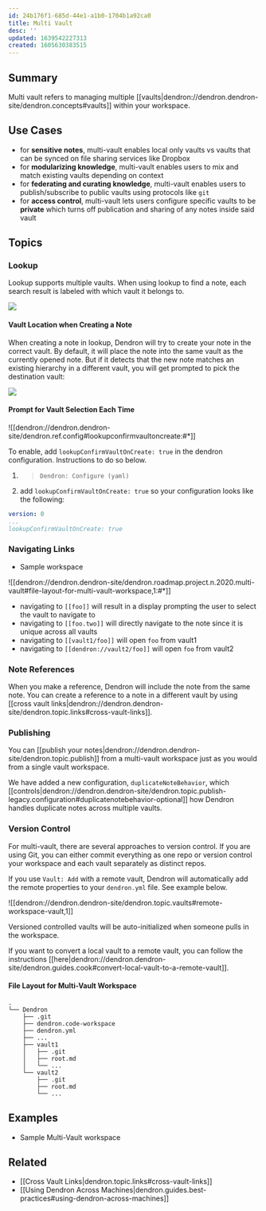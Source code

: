 ```yaml
---
id: 24b176f1-685d-44e1-a1b0-1704b1a92ca0
title: Multi Vault
desc: ''
updated: 1639542227313
created: 1605630383515
---
```


## Summary

Multi vault refers to managing multiple [[vaults|dendron://dendron.dendron-site/dendron.concepts#vaults]] within your workspace.

## Use Cases

- for **sensitive notes**, multi-vault enables local only vaults vs vaults that can be synced on file sharing services like Dropbox
- for **modularizing knowledge**, multi-vault enables users to mix and match existing vaults depending on context
- for **federating and curating knowledge**, multi-vault enables users to publish/subscribe to public vaults using protocols like `git`
- for **access control**, multi-vault lets users configure specific vaults to be **private** which turns off publication and sharing of any notes inside said vault

## Topics

### Lookup

Lookup supports multiple vaults. When using lookup to find a note, each search result is labeled with which vault it belongs to.

![](https://foundation-prod-assetspublic53c57cce-8cpvgjldwysl.s3-us-west-2.amazonaws.com/assets/images/roots.jpg)

#### Vault Location when Creating a Note

When creating a note in lookup, Dendron will try to create your note in the correct vault. By default, it will place the note into the same vault as the currently opened note. But if it detects that the new note matches an existing hierarchy in a different vault, you will get prompted to pick the destination vault:

![](https://org-dendron-public-assets.s3.amazonaws.com/images/create-note-multi-vault-selection.png)

#### Prompt for Vault Selection Each Time

![[dendron://dendron.dendron-site/dendron.ref.config#lookupconfirmvaultoncreate:#*]]

To enable,  add `lookupConfirmVaultOnCreate: true` in the dendron configuration. Instructions to do so below.

1. > `Dendron: Configure (yaml)`
2. add `lookupConfirmVaultOnCreate: true` so your configuration looks like the following:

```yml
version: 0
...
lookupConfirmVaultOnCreate: true
```

### Navigating Links

- Sample workspace

![[dendron://dendron.dendron-site/dendron.roadmap.project.n.2020.multi-vault#file-layout-for-multi-vault-workspace,1:#*]]

- navigating  to `[[foo]]` will result in a display prompting the user to select the vault to navigate to 
- navigating to `[[foo.two]]` will directly navigate to the note since it is unique across all vaults
- navigating to `[[vault1/foo]]` will open `foo` from vault1 
- navigating to `[[dendron://vault2/foo]]` will open `foo` from vault2

### Note References

When you make a reference, Dendron will include the note from the same note. You can create a reference to a note in a different vault by using [[cross vault links|dendron://dendron.dendron-site/dendron.topic.links#cross-vault-links]].

### Publishing

You can [[publish your notes|dendron://dendron.dendron-site/dendron.topic.publish]] from a multi-vault workspace just as you would from a single vault workspace.

We have added a new configuration, `duplicateNoteBehavior`, which [[controls|dendron://dendron.dendron-site/dendron.topic.publish-legacy.configuration#duplicatenotebehavior-optional]] how Dendron handles duplicate notes across multiple vaults.

### Version Control

For multi-vault, there are several approaches to version control. If you are using Git, you can either commit everything as one repo or version control your workspace and each vault separately as distinct repos.

If you use `Vault: Add` with a remote vault, Dendron will automatically add the remote properties to your `dendron.yml` file. See example below.

![[dendron://dendron.dendron-site/dendron.topic.vaults#remote-workspace-vault,1]]

Versioned controlled vaults will be auto-initialized when someone pulls in the workspace. 

If you want to convert a local vault to a remote vault, you can follow the instructions [[here|dendron://dendron.dendron-site/dendron.guides.cook#convert-local-vault-to-a-remote-vault]].

#### File Layout for Multi-Vault Workspace

```
.
└── Dendron
    ├── .git
    ├── dendron.code-workspace
    ├── dendron.yml
    ├── ...
    ├── vault1
    │   ├── .git
    │   ├── root.md
    │   └── ...
    └── vault2
        ├── .git
        ├── root.md
        └── ...
```

## Examples

- Sample Multi-Vault workspace

## Related

- [[Cross Vault Links|dendron.topic.links#cross-vault-links]]
- [[Using Dendron Across Machines|dendron.guides.best-practices#using-dendron-across-machines]]

